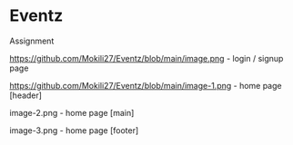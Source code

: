 # Eventz
Assignment

https://github.com/Mokili27/Eventz/blob/main/image.png - login / signup page 

https://github.com/Mokili27/Eventz/blob/main/image-1.png - home page [header]

image-2.png - home page [main]

image-3.png - home page [footer]
